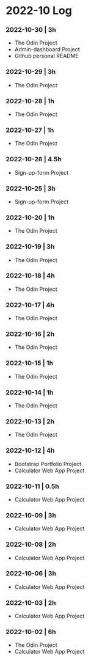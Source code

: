 # 2022-10 Log

### 2022-10-30 | 3h
- The Odin Project
- Admin-dashboard Project
- Github personal README

### 2022-10-29 | 3h
- The Odin Project

### 2022-10-28 | 1h
- The Odin Project

### 2022-10-27 | 1h
- The Odin Project

### 2022-10-26 | 4.5h
- Sign-up-form Project

### 2022-10-25 | 3h
- Sign-up-form Project

### 2022-10-20 | 1h
- The Odin Project

### 2022-10-19 | 3h
- The Odin Project

### 2022-10-18 | 4h
- The Odin Project

### 2022-10-17 | 4h
- The Odin Project

### 2022-10-16 | 2h
- The Odin Project

### 2022-10-15 | 1h
- The Odin Project

### 2022-10-14 | 1h
- The Odin Project

### 2022-10-13 | 2h
- The Odin Project

### 2022-10-12 | 4h
- Bootstrap Portfolio Project
- Calculator Web App Project

### 2022-10-11 | 0.5h
- Calculator Web App Project

### 2022-10-09 | 3h
- Calculator Web App Project

### 2022-10-08 | 2h
- Calculator Web App Project

### 2022-10-06 | 3h
- Calculator Web App Project

### 2022-10-03 | 2h
- Calculator Web App Project

### 2022-10-02 | 6h
- The Odin Project
- Calculator Web App Project
